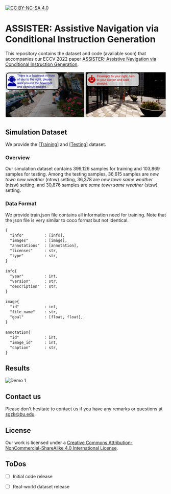 [![CC BY-NC-SA 4.0][cc-by-nc-sa-shield]][cc-by-nc-sa]  

[cc-by-nc-sa]: http://creativecommons.org/licenses/by-nc-sa/4.0/  
[cc-by-nc-sa-shield]: https://img.shields.io/badge/License-CC%20BY--NC--SA%204.0-lightgrey.svg  


# ASSISTER: Assistive Navigation via Conditional Instruction Generation
This repository contains the dataset and code (avaliable soon) that accompanies our ECCV 2022 paper [ASSISTER: Assistive Navigation via Conditional Instruction Generation](https://eshed1.github.io/papers/assister_eccv2022.pdf).  

<p>
    <img alt="Example 1" src="images/example.PNG" class="fit"/>
</p>  

## Simulation Dataset  
We provide the [[Training](https://drive.google.com/drive/folders/1mME0GCE_WDm8yP13zk2-LcuXUETwh5Ii?usp=sharing)] and 
[[Testing](https://drive.google.com/drive/folders/1jHpYJfEYXAG4LjabB425REFjVyTbUu6R?usp=sharing)] dataset.     

### Overview  
Our simulation dataset contains 399,126 samples for training and 103,869 samples for testing. Among the testing samples, 36,615 samples are *new town new weather* (ntnw) setting, 36,378 are *new town same weather* (ntsw) setting, and 30,876 samples are *same town same weather* (stsw) setting.

### Data Format  
We provide train.json file contains all information need for training. Note that the json file is very similar to coco format but not identical.  
   
```  
{    
  "info"         : [info],    
  "images"       : [image],    
  "annotations"  : [annotation],    
  "licenses"     : str,    
  "type"         : str,    
}     
    
info{    
  "year"         : int, 
  "version"      : str, 
  "description"  : str,    
}    
    
image{  
  "id"           : int,    
  "file_name"    : str,   
  "goal"         : [float, float],  
}    
    
annotation{  
  "id"           : int,  
  "image_id"     : int,  
  "caption"      : str,  
}  
```  
  
## Results  
<p>
    <img width=600 alt="Demo 1" src="images/demo.gif"/>
</p>  

## Contact us  
Please don't hesitate to contact us if you have any remarks or questions at sgzk@bu.edu.  

## License  
Our work is licensed under a [Creative Commons Attribution-NonCommercial-ShareAlike 4.0 International License][cc-by-nc-sa].  

## ToDos  
- [ ] Initial code release
- [ ] Real-world dataset release

